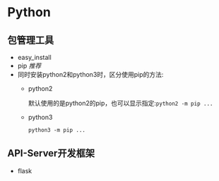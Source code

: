 # Python

## 包管理工具

- easy_install
- pip _推荐_
- 同时安装python2和python3时，区分使用pip的方法:
  - python2
    
    默认使用的是python2的pip，也可以显示指定:`python2 -m pip ...`
  
  - python3

    `python3 -m pip ...`

## API-Server开发框架

- flask

